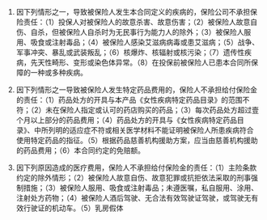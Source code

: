1. 因下列情形之一，导致被保险人发生本合同定义的疾病的，保险公司不承担保险责任：（1）投保人对被保险人的故意杀害、故意伤害；（2）被保险人故意自伤、自杀，但被保险人自杀时为无民事行为能力人的除外；（3）被保险人服用、吸食或注射毒品；（4）被保险人感染艾滋病病毒或患艾滋病；（5）战争、军事冲突、暴乱或武装叛乱；（6）核爆炸、核辐射或核污染；（7）遗传性疾病，先天性畸形、变形或染色体异常。（8）在投保前被保险人已患本合同所保障的一种或多种疾病。

2. 因下列情形之一导致被保险人发生特定药品费用的，保险人不承担给付保险金的责任：（1）药品处方的开具与本产品《女性疾病特定药品目录》的范围不符；（2）未在保险人指定或认可的药店购买的药品；（3）每次药品处方超过壹个月以上部分的药品费用；（4）药品处方的开具与《女性疾病特定药品目录》、中所列明的适应症不符或相关医学材料不能证明被保险人所患疾病符合使用特定药品的指征。（5）根据药品慈善机构援助方案，应当由慈善机构援助的药品费用；（6）本合同约定的免赔额。

3. 因下列原因造成的医疗费用，保险人不承担给付保险金的责任：（1）主险条款约定的除外情形；（2）被保险人故意自伤、故意犯罪或抗拒依法采取的刑事强制措施；（3）被保险人服用、吸食或注射毒品；未遵医嘱，私自服用、涂用、注射处方药物；（4）被保险人酒后驾驶、无合法有效驾驶证驾驶，或驾驶无有效行驶证的机动车。（5）乳房假体